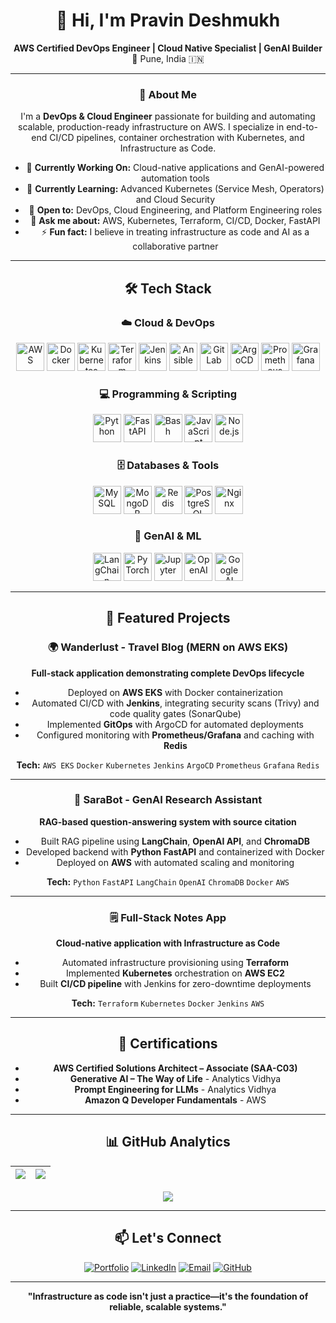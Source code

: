 <div align="center">

# 👋 Hi, I'm Pravin Deshmukh

**AWS Certified DevOps Engineer | Cloud Native Specialist | GenAI Builder**  
📍 Pune, India 🇮🇳

---

### 🚀 About Me

I'm a **DevOps & Cloud Engineer** passionate for building and automating scalable, production-ready infrastructure on AWS. I specialize in end-to-end CI/CD pipelines, container orchestration with Kubernetes, and Infrastructure as Code.

- 🔭 **Currently Working On:** Cloud-native applications and GenAI-powered automation tools
- 🌱 **Currently Learning:** Advanced Kubernetes (Service Mesh, Operators) and Cloud Security
- 💼 **Open to:** DevOps, Cloud Engineering, and Platform Engineering roles
- 💬 **Ask me about:** AWS, Kubernetes, Terraform, CI/CD, Docker, FastAPI
- ⚡ **Fun fact:** I believe in treating infrastructure as code and AI as a collaborative partner

</div>

---

<div align="center">

## 🛠️ Tech Stack

### ☁️ Cloud & DevOps
<img src="https://img.icons8.com/color/48/000000/amazon-web-services.png" width="45" title="AWS" />
<img src="https://cdn.jsdelivr.net/gh/devicons/devicon@latest/icons/docker/docker-original.svg" width="45" title="Docker" />
<img src="https://cdn.jsdelivr.net/gh/devicons/devicon@latest/icons/kubernetes/kubernetes-plain.svg" width="45" title="Kubernetes" />
<img src="https://cdn.jsdelivr.net/gh/devicons/devicon@latest/icons/terraform/terraform-original.svg" width="45" title="Terraform" />
<img src="https://cdn.jsdelivr.net/gh/devicons/devicon@latest/icons/jenkins/jenkins-original.svg" width="45" title="Jenkins" />
<img src="https://cdn.jsdelivr.net/gh/devicons/devicon@latest/icons/ansible/ansible-original.svg" width="45" title="Ansible" />
<img src="https://cdn.jsdelivr.net/gh/devicons/devicon@latest/icons/gitlab/gitlab-original.svg" width="45" title="GitLab" />
<img src="https://cdn.jsdelivr.net/gh/devicons/devicon@latest/icons/argocd/argocd-original.svg" width="45" title="ArgoCD" />
<img src="https://cdn.jsdelivr.net/gh/devicons/devicon@latest/icons/prometheus/prometheus-original.svg" width="45" title="Prometheus" />
<img src="https://cdn.jsdelivr.net/gh/devicons/devicon@latest/icons/grafana/grafana-original.svg" width="45" title="Grafana" />

### 💻 Programming & Scripting
<img src="https://cdn.jsdelivr.net/gh/devicons/devicon@latest/icons/python/python-original.svg" width="45" title="Python" />
<img src="https://cdn.jsdelivr.net/gh/devicons/devicon@latest/icons/fastapi/fastapi-original.svg" width="45" title="FastAPI" />
<img src="https://cdn.jsdelivr.net/gh/devicons/devicon@latest/icons/bash/bash-original.svg" width="45" title="Bash" />
<img src="https://cdn.jsdelivr.net/gh/devicons/devicon@latest/icons/javascript/javascript-original.svg" width="45" title="JavaScript" />
<img src="https://cdn.jsdelivr.net/gh/devicons/devicon@latest/icons/nodejs/nodejs-original.svg" width="45" title="Node.js" />

### 🗄️ Databases & Tools
<img src="https://cdn.jsdelivr.net/gh/devicons/devicon@latest/icons/mysql/mysql-original.svg" width="45" title="MySQL" />
<img src="https://cdn.jsdelivr.net/gh/devicons/devicon@latest/icons/mongodb/mongodb-original.svg" width="45" title="MongoDB" />
<img src="https://cdn.jsdelivr.net/gh/devicons/devicon@latest/icons/redis/redis-original.svg" width="45" title="Redis" />
<img src="https://cdn.jsdelivr.net/gh/devicons/devicon@latest/icons/postgresql/postgresql-original.svg" width="45" title="PostgreSQL" />
<img src="https://cdn.jsdelivr.net/gh/devicons/devicon@latest/icons/nginx/nginx-original.svg" width="45" title="Nginx" />

### 🧠 GenAI & ML
<img src="https://cdn.simpleicons.org/langchain/##1C3C3C" width="45" title="LangChain" />
<img src="https://cdn.jsdelivr.net/gh/devicons/devicon@latest/icons/pytorch/pytorch-original.svg" width="45" title="PyTorch" />
<img src="https://cdn.jsdelivr.net/gh/devicons/devicon@latest/icons/jupyter/jupyter-original.svg" width="45" title="Jupyter" />
<img src="https://raw.githubusercontent.com/simple-icons/simple-icons/develop/icons/openai.svg" width="45" title="OpenAI" />
<img src="https://cdn.jsdelivr.net/gh/devicons/devicon@latest/icons/googlecloud/googlecloud-original.svg" width="45" title="Google AI" />
</div>

---

<div align="center">

## 🚀 Featured Projects

### 🌍 Wanderlust - Travel Blog (MERN on AWS EKS)
**Full-stack application demonstrating complete DevOps lifecycle**  
- Deployed on **AWS EKS** with Docker containerization
- Automated CI/CD with **Jenkins**, integrating security scans (Trivy) and code quality gates (SonarQube)
- Implemented **GitOps** with ArgoCD for automated deployments
- Configured monitoring with **Prometheus/Grafana** and caching with **Redis**

**Tech:** `AWS EKS` `Docker` `Kubernetes` `Jenkins` `ArgoCD` `Prometheus` `Grafana` `Redis`

---

### 🤖 SaraBot - GenAI Research Assistant
**RAG-based question-answering system with source citation**
- Built RAG pipeline using **LangChain**, **OpenAI API**, and **ChromaDB**
- Developed backend with **Python FastAPI** and containerized with Docker
- Deployed on **AWS** with automated scaling and monitoring

**Tech:** `Python` `FastAPI` `LangChain` `OpenAI` `ChromaDB` `Docker` `AWS`

---

### 🗒️ Full-Stack Notes App
**Cloud-native application with Infrastructure as Code**
- Automated infrastructure provisioning using **Terraform**
- Implemented **Kubernetes** orchestration on **AWS EC2**
- Built **CI/CD pipeline** with Jenkins for zero-downtime deployments

**Tech:** `Terraform` `Kubernetes` `Docker` `Jenkins` `AWS`

</div>

---

<div align="center">

## 📜 Certifications
- **AWS Certified Solutions Architect – Associate (SAA-C03)**
- **Generative AI – The Way of Life** - Analytics Vidhya
- **Prompt Engineering for LLMs** - Analytics Vidhya
- **Amazon Q Developer Fundamentals** - AWS

</div>

---

<div align="center">

## 📊 GitHub Analytics

| <img src="https://github-readme-stats.vercel.app/api?username=pravindeshmukh8702&show_icons=true&theme=tokyonight&hide_border=true" /> | <img src="https://github-readme-streak-stats.herokuapp.com/?user=pravindeshmukh8702&theme=tokyonight&hide_border=true" /> |
| ------------- | ------------- |

<img src="https://github-readme-stats.vercel.app/api/top-langs/?username=pravindeshmukh8702&layout=compact&theme=tokyonight&hide_border=true" />

</div>

---

<div align="center">

## 📫 Let's Connect

[![Portfolio](https://img.shields.io/badge/Portfolio-%23000000.svg?style=for-the-badge&logo=react&logoColor=white)](https://pravindeshmukh8702.github.io/portfolio)
[![LinkedIn](https://img.shields.io/badge/LinkedIn-%230077B5.svg?style=for-the-badge&logo=linkedin&logoColor=white)](https://www.linkedin.com/in/pravindeshmukh8702/)
[![Email](https://img.shields.io/badge/Email-D14836?style=for-the-badge&logo=gmail&logoColor=white)](mailto:pravindeshmukh8702@gmail.com)
[![GitHub](https://img.shields.io/badge/GitHub-181717?style=for-the-badge&logo=github&logoColor=white)](https://github.com/pravindeshmukh8702)

---

**"Infrastructure as code isn't just a practice—it's the foundation of reliable, scalable systems."**

</div>
